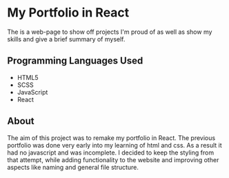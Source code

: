 # My Portfolio in React

The is a web-page to show off projects I'm proud of as well as show my skills and give a brief summary of myself.

## Programming Languages Used
- HTML5
- SCSS
- JavaScript
- React

## About
The aim of this project was to remake my portfolio in React. The previous portfolio was done very early into my learning of html and css. As a result it had no javascript and was incomplete. I decided to keep the styling from that attempt, while adding functionality to the website and improving other aspects like naming and general file structure.


